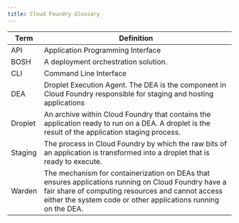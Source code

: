 ```yaml
---
title: Cloud Foundry Glossary
---
```


| Term          | Definition   |
| ------------- | ------------ |
| API           | Application Programming Interface |
| BOSH          | A deployment orchestration solution. |
| CLI           | Command Line Interface |
| DEA           | Droplet Execution Agent. The DEA is the component in Cloud Foundry responsible for staging and hosting applications |
| Droplet       | An archive within Cloud Foundry that contains the application ready to run on a DEA. A droplet is the result of the application staging process. |
| Staging       | The process in Cloud Foundry by which the raw bits of an application is transformed into a droplet that is ready to execute. |
| Warden        | The mechanism for containerization on DEAs that ensures applications running on Cloud Foundry have a fair share of computing resources and cannot access either the system code or other applications running on the DEA. |


